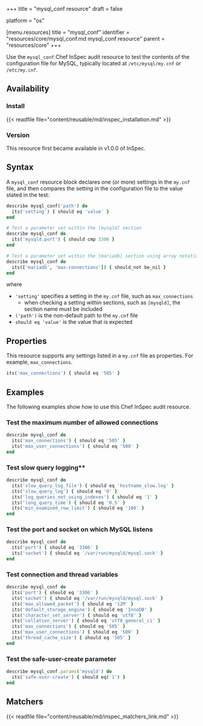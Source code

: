 +++
title = "mysql_conf resource"
draft = false

platform = "os"

[menu.resources]
    title = "mysql_conf"
    identifier = "resources/core/mysql_conf.md mysql_conf resource"
    parent = "resources/core"
+++

Use the `mysql_conf` Chef InSpec audit resource to test the contents of the configuration file for MySQL, typically located at `/etc/mysql/my.cnf` or `/etc/my.cnf`.

## Availability

### Install

{{< readfile file="content/reusable/md/inspec_installation.md" >}}

### Version

This resource first became available in v1.0.0 of InSpec.

## Syntax

A `mysql_conf` resource block declares one (or more) settings in the `my.cnf` file, and then compares the setting in the configuration file to the value stated in the test:

```ruby
describe mysql_conf('path') do
  its('setting') { should eq 'value' }
end

# Test a parameter set within the [mysqld] section
describe mysql_conf do
  its('mysqld.port') { should cmp 3306 }
end

# Test a parameter set within the [mariadb] section using array notation
describe mysql_conf do
  its(['mariadb', 'max-connections']) { should_not be_nil }
end
```

where

- `'setting'` specifies a setting in the `my.cnf` file, such as `max_connections`
  - when checking a setting within sections, such as `[mysqld]`, the section name must be included
- `('path')` is the non-default path to the `my.cnf` file
- `should eq 'value'` is the value that is expected

## Properties

This resource supports any settings listed in a `my.cnf` file as properties. For example, `max_connections`.

```ruby
its('max_connections') { should eq '505' }
```

## Examples

The following examples show how to use this Chef InSpec audit resource.

### Test the maximum number of allowed connections

```ruby
describe mysql_conf do
  its('max_connections') { should eq '505' }
  its('max_user_connections') { should eq '500' }
end
```

### Test slow query logging\*\*

```ruby
describe mysql_conf do
  its('slow_query_log_file') { should eq 'hostname_slow.log' }
  its('slow_query_log') { should eq '0' }
  its('log_queries_not_using_indexes') { should eq '1' }
  its('long_query_time') { should eq '0.5' }
  its('min_examined_row_limit') { should eq '100' }
end
```

### Test the port and socket on which MySQL listens

```ruby
describe mysql_conf do
  its('port') { should eq '3306' }
  its('socket') { should eq '/var/run/mysqld/mysql.sock' }
end
```

### Test connection and thread variables

```ruby
describe mysql_conf do
  its('port') { should eq '3306' }
  its('socket') { should eq '/var/run/mysqld/mysql.sock' }
  its('max_allowed_packet') { should eq '12M' }
  its('default_storage_engine') { should eq 'InnoDB' }
  its('character_set_server') { should eq 'utf8' }
  its('collation_server') { should eq 'utf8_general_ci' }
  its('max_connections') { should eq '505' }
  its('max_user_connections') { should eq '500' }
  its('thread_cache_size') { should eq '505' }
end
```

### Test the safe-user-create parameter

```ruby
describe mysql_conf.params('mysqld') do
  its('safe-user-create') { should eq('1') }
end
```

## Matchers

{{< readfile file="content/reusable/md/inspec_matchers_link.md" >}}
